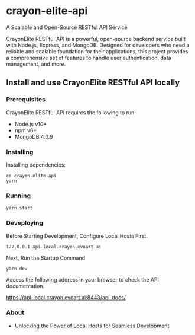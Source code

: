 # crayon-elite-api

A Scalable and Open-Source RESTful API Service

CrayonElite RESTful API is a powerful, open-source backend service built with Node.js, Express, and MongoDB. Designed for developers who need a reliable and scalable foundation for their applications, this project provides a comprehensive set of features to handle user authentication, data management, and more.

## Install and use CrayonElite RESTful API locally

### Prerequisites

CrayonElite RESTful API requires the following to run:

-   Node.js v10+
-   npm v6+
-   MongoDB 4.0.9

### Installing

Installing dependencies:

```
cd crayon-elite-api
yarn
```

### Running

```
yarn start
```

### Deveploying

Before Starting Development, Configure Local Hosts First.

```
127.0.0.1 api-local.crayon.evoart.ai
```

Next, Run the Startup Command

```
yarn dev
```

Access the following address in your browser to check the API documentation.

https://api-local.crayon.evoart.ai:8443/api-docs/

### About

-   [Unlocking the Power of Local Hosts for Seamless Development](./docs/Unlocking%20the%20Power%20of%20Local%20Hosts%20for%20Seamless%20Development.md)
